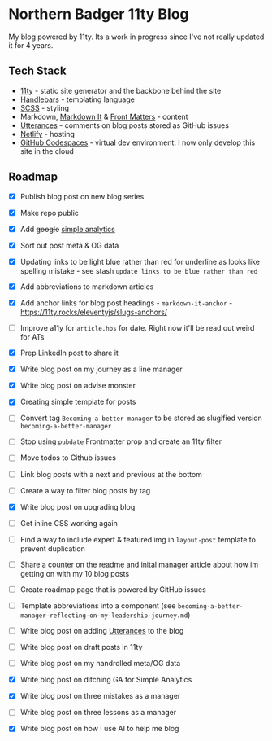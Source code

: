 # Northern Badger 11ty Blog

My blog powered by 11ty. Its a work in progress since I've not really updated it for 4 years.

## Tech Stack

- [11ty](https://www.11ty.dev/) - static site generator and the backbone behind the site
- [Handlebars](https://handlebarsjs.com/) - templating language
- [SCSS](https://sass-lang.com/) - styling
- Markdown, [Markdown It](https://github.com/markdown-it/markdown-it) & [Front Matters](https://github.com/jxson/front-matters) - content
- [Utterances](https://utteranc.es/) - comments on blog posts stored as GitHub issues
- [Netlify](https://www.netlify.com/) - hosting
- [GitHub Codespaces](https://github.com/features/codespaces) - virtual dev environment. I now only develop this site in the cloud

## Roadmap

- [x] Publish blog post on new blog series
- [x] Make repo public
- [x] Add ~~google~~ [simple analytics](https://www.simpleanalytics.com/)
- [x] Sort out post meta & OG data
- [x] Updating links to be light blue rather than red for underline as looks like spelling mistake - see stash `update links to be blue rather than red`
- [x] Add abbreviations to markdown articles
- [x] Add anchor links for blog post headings - `markdown-it-anchor` - https://11ty.rocks/eleventyjs/slugs-anchors/
- [ ] Improve a11y for `article.hbs` for date. Right now it'll be read out weird for ATs
- [x] Prep LinkedIn post to share it
- [x] Write blog post on my journey as a line manager
- [x] Write blog post on advise monster
- [x] Creating simple template for posts
- [ ] Convert tag `Becoming a better manager` to be stored as slugified version `becoming-a-better-manager`
- [ ] Stop using `pubdate` Frontmatter prop and create an 11ty filter
- [ ] Move todos to Github issues
- [ ] Link blog posts with a next and previous at the bottom
- [ ] Create a way to filter blog posts by tag
- [x] Write blog post on upgrading blog
- [ ] Get inline CSS working again
- [ ] Find a way to include expert & featured img in `layout-post` template to prevent duplication
- [ ] Share a counter on the readme and inital manager article about how im getting on with my 10 blog posts
- [ ] Create roadmap page that is powered by GitHub issues
- [ ] Template abbreviations into a component (see `becoming-a-better-manager-reflecting-on-my-leadership-journey.md`)
- [ ] Write blog post on adding [Utterances](https://utteranc.es/) to the blog
- [ ] Write blog post on draft posts in 11ty
- [ ] Write blog post on my handrolled meta/OG data
- [x] Write blog post on ditching GA for Simple Analytics
- [x] Write blog post on three mistakes as a manager
- [ ] Write blog post on three lessons as a manager
- [x] Write blog post on how I use AI to help me blog
 